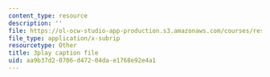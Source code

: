 ```yaml
---
content_type: resource
description: ''
file: https://ol-ocw-studio-app-production.s3.amazonaws.com/courses/res-6-012-introduction-to-probability-spring-2018/aa9b37d20706d47204dae1768e92e4a1_jOC4ATKBWlI.srt
file_type: application/x-subrip
resourcetype: Other
title: 3play caption file
uid: aa9b37d2-0706-d472-04da-e1768e92e4a1
---
```

